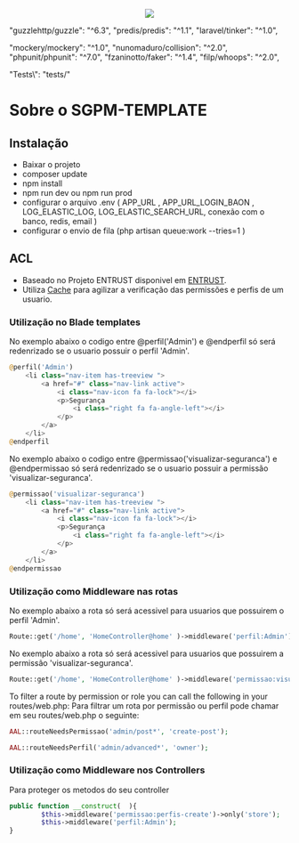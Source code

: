 <p align="center"><img src="https://laravel.com/assets/img/components/logo-laravel.svg"></p>


"guzzlehttp/guzzle": "^6.3",
"predis/predis": "^1.1",
"laravel/tinker": "^1.0",  


"mockery/mockery": "^1.0",
"nunomaduro/collision": "^2.0",
"phpunit/phpunit": "^7.0",
"fzaninotto/faker": "^1.4",
"filp/whoops": "^2.0", 



"Tests\\": "tests/"


# Sobre o SGPM-TEMPLATE


## Instalação

 - Baixar o projeto
 - composer update
 - npm install
 - npm run dev ou npm run prod
 - configurar o arquivo .env ( APP_URL , APP_URL_LOGIN_BAON , LOG_ELASTIC_LOG, LOG_ELASTIC_SEARCH_URL, conexão com o banco, redis, email )
 - configurar o envio de fila (php artisan queue:work --tries=1 )




## ACL

 - Baseado no Projeto ENTRUST disponivel em [ENTRUST](https://github.com/Zizaco/entrust).
 - Utiliza  [Cache](https://laravel.com/docs/5.6/cache) para agilizar a verificação das permissões e perfis de um usuario.
  
### Utilização no Blade templates

No exemplo abaixo o codigo entre @perfil('Admin') e @endperfil só será redenrizado se o usuario possuir o perfil 'Admin'.

```php
@perfil('Admin')
	<li class="nav-item has-treeview ">
		<a href="#" class="nav-link active">
			<i class="nav-icon fa fa-lock"></i>
			<p>Segurança
				<i class="right fa fa-angle-left"></i>
			</p>
		</a> 
	</li>
@endperfil
```
	
No exemplo abaixo o codigo entre @permissao('visualizar-seguranca') e @endpermissao só será redenrizado se o usuario possuir a permissão 'visualizar-seguranca'.

```php
@permissao('visualizar-seguranca')
	<li class="nav-item has-treeview ">
		<a href="#" class="nav-link active">
			<i class="nav-icon fa fa-lock"></i>
			<p>Segurança
				<i class="right fa fa-angle-left"></i>
			</p>
		</a> 
	</li>
@endpermissao
```



### Utilização como Middleware nas rotas


No exemplo abaixo a rota só será acessivel para usuarios que possuirem o perfil 'Admin'.
```php 
Route::get('/home', 'HomeController@home' )->middleware('perfil:Admin')->name('inicio');
```
  
No exemplo abaixo a rota só será acessivel para usuarios que possuirem a permissão  'visualizar-seguranca'.
```php 
Route::get('/home', 'HomeController@home' )->middleware('permissao:visualizar-seguranca')->name('inicio');
```

To filter a route by permission or role you can call the following in your routes/web.php:
Para filtrar um rota por permissão ou perfil pode chamar em seu routes/web.php o seguinte:
 
```php
AAL::routeNeedsPermissao('admin/post*', 'create-post');
```
 
```php
AAL::routeNeedsPerfil('admin/advanced*', 'owner');
```






### Utilização como Middleware nos Controllers

Para proteger os metodos do seu controller
```php
public function __construct(  ){     
        $this->middleware('permissao:perfis-create')->only('store');  
        $this->middleware('perfil:Admin');  
}
```



